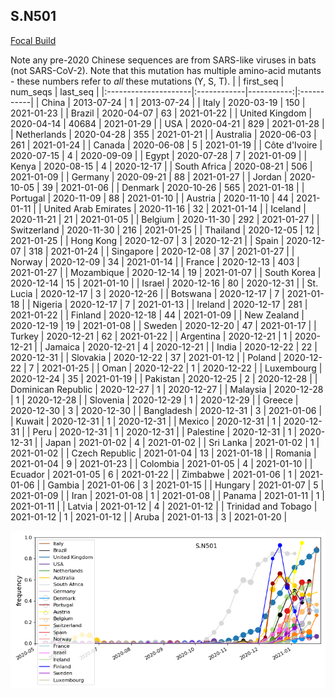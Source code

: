 

## S.N501
[Focal Build](https://nextstrain.org/groups/neherlab/ncov/S.N501)

Note any pre-2020 Chinese sequences are from SARS-like viruses in bats (not SARS-CoV-2).
Note that this mutation has multiple amino-acid mutants - these numbers refer to _all_ these mutations (Y, S, T).
|                      | first_seq   |   num_seqs | last_seq   |
|:---------------------|:------------|-----------:|:-----------|
| China                | 2013-07-24  |          1 | 2013-07-24 |
| Italy                | 2020-03-19  |        150 | 2021-01-23 |
| Brazil               | 2020-04-07  |         63 | 2021-01-22 |
| United Kingdom       | 2020-04-14  |      40684 | 2021-01-29 |
| USA                  | 2020-04-21  |        829 | 2021-01-28 |
| Netherlands          | 2020-04-28  |        355 | 2021-01-21 |
| Australia            | 2020-06-03  |        261 | 2021-01-24 |
| Canada               | 2020-06-08  |          5 | 2021-01-19 |
| Côte d'Ivoire        | 2020-07-15  |          4 | 2020-09-09 |
| Egypt                | 2020-07-28  |          7 | 2021-01-09 |
| Kenya                | 2020-08-15  |          4 | 2020-12-17 |
| South Africa         | 2020-08-21  |        506 | 2021-01-09 |
| Germany              | 2020-09-21  |         88 | 2021-01-27 |
| Jordan               | 2020-10-05  |         39 | 2021-01-06 |
| Denmark              | 2020-10-26  |        565 | 2021-01-18 |
| Portugal             | 2020-11-09  |         88 | 2021-01-10 |
| Austria              | 2020-11-10  |         44 | 2021-01-11 |
| United Arab Emirates | 2020-11-16  |         32 | 2021-01-14 |
| Iceland              | 2020-11-21  |         21 | 2021-01-05 |
| Belgium              | 2020-11-30  |        292 | 2021-01-27 |
| Switzerland          | 2020-11-30  |        216 | 2021-01-25 |
| Thailand             | 2020-12-05  |         12 | 2021-01-25 |
| Hong Kong            | 2020-12-07  |          3 | 2020-12-21 |
| Spain                | 2020-12-07  |        318 | 2021-01-24 |
| Singapore            | 2020-12-08  |         37 | 2021-01-27 |
| Norway               | 2020-12-09  |         34 | 2021-01-14 |
| France               | 2020-12-13  |        403 | 2021-01-27 |
| Mozambique           | 2020-12-14  |         19 | 2021-01-07 |
| South Korea          | 2020-12-14  |         15 | 2021-01-10 |
| Israel               | 2020-12-16  |         80 | 2020-12-31 |
| St. Lucia            | 2020-12-17  |          3 | 2020-12-26 |
| Botswana             | 2020-12-17  |          7 | 2021-01-18 |
| Nigeria              | 2020-12-17  |          7 | 2021-01-13 |
| Ireland              | 2020-12-17  |        281 | 2021-01-22 |
| Finland              | 2020-12-18  |         44 | 2021-01-09 |
| New Zealand          | 2020-12-19  |         19 | 2021-01-08 |
| Sweden               | 2020-12-20  |         47 | 2021-01-17 |
| Turkey               | 2020-12-21  |         62 | 2021-01-22 |
| Argentina            | 2020-12-21  |          1 | 2020-12-21 |
| Jamaica              | 2020-12-21  |          4 | 2020-12-21 |
| India                | 2020-12-22  |         22 | 2020-12-31 |
| Slovakia             | 2020-12-22  |         37 | 2021-01-12 |
| Poland               | 2020-12-22  |          7 | 2021-01-25 |
| Oman                 | 2020-12-22  |          1 | 2020-12-22 |
| Luxembourg           | 2020-12-24  |         35 | 2021-01-19 |
| Pakistan             | 2020-12-25  |          2 | 2020-12-28 |
| Dominican Republic   | 2020-12-27  |          1 | 2020-12-27 |
| Malaysia             | 2020-12-28  |          1 | 2020-12-28 |
| Slovenia             | 2020-12-29  |          1 | 2020-12-29 |
| Greece               | 2020-12-30  |          3 | 2020-12-30 |
| Bangladesh           | 2020-12-31  |          3 | 2021-01-06 |
| Kuwait               | 2020-12-31  |          1 | 2020-12-31 |
| Mexico               | 2020-12-31  |          1 | 2020-12-31 |
| Peru                 | 2020-12-31  |          1 | 2020-12-31 |
| Palestine            | 2020-12-31  |          1 | 2020-12-31 |
| Japan                | 2021-01-02  |          4 | 2021-01-02 |
| Sri Lanka            | 2021-01-02  |          1 | 2021-01-02 |
| Czech Republic       | 2021-01-04  |         13 | 2021-01-18 |
| Romania              | 2021-01-04  |          9 | 2021-01-23 |
| Colombia             | 2021-01-05  |          4 | 2021-01-10 |
| Ecuador              | 2021-01-05  |          6 | 2021-01-22 |
| Zimbabwe             | 2021-01-06  |          1 | 2021-01-06 |
| Gambia               | 2021-01-06  |          3 | 2021-01-15 |
| Hungary              | 2021-01-07  |          5 | 2021-01-09 |
| Iran                 | 2021-01-08  |          1 | 2021-01-08 |
| Panama               | 2021-01-11  |          1 | 2021-01-11 |
| Latvia               | 2021-01-12  |          4 | 2021-01-12 |
| Trinidad and Tobago  | 2021-01-12  |          1 | 2021-01-12 |
| Aruba                | 2021-01-13  |          3 | 2021-01-20 |

![Overall trends S.N501](/overall_trends_figures/overall_trends_S.N501.png)